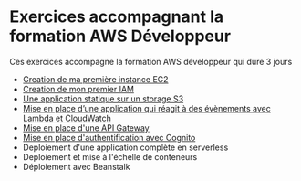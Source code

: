 # Exercices accompagnant la formation AWS Développeur

Ces exercices accompagne la formation AWS développeur qui dure 3 jours

* [Creation de ma première instance EC2](https://github.com/vanessakovalsky/aws-training/blob/master/tp-first-ec2-instance/tp-first-ec2-instance.md)
* [Creation de mon premier IAM](https://github.com/vanessakovalsky/aws-training/blob/master/tp-iam-creation/tp-iam-creation.md)
* [Une application statique sur un storage S3](https://github.com/vanessakovalsky/aws-training/blob/master/tp-s3-storage/tp-s3-storage.md)
* [Mise en place d’une application qui réagit à des évènements avec Lambda et CloudWatch](https://github.com/vanessakovalsky/aws-training/blob/master/tp-application-event/tp-application-event.md)
* [Mise en place d'une API Gateway](https://github.com/vanessakovalsky/aws-training/blob/master/tp-api-gateway/tp-api-gateway.md)
* [Mise en place d'authentification avec Cognito](https://github.com/vanessakovalsky/aws-training/blob/master/tp-auth-cognito/tp-auth-cognito.md)
* Deploiement d'une application complète en serverless
* Deploiement et mise à l'échelle de conteneurs
* Déploiement avec Beanstalk